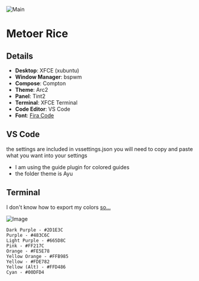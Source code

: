 ![Main](http://i.imgur.com/TpargFf.png)

# Metoer Rice

## Details
- **Desktop**: XFCE (xubuntu)
- **Window Manager**: bspwm
- **Compose**: Compton
- **Theme**: Arc2
- **Panel**: Tint2
- **Terminal**: XFCE Terminal
- **Code Editor**: VS Code
- **Font**: [Fira Code](https://github.com/tonsky/FiraCode)

## VS Code
the settings are included in vssettings.json you will need to copy and paste what you want into your settings
- I am using the guide plugin for colored guides
- the folder theme is Ayu

## Terminal
I don't know how to export my colors [so...](http://i.imgur.com/LiKYwMKl.png)

![Image](http://i.imgur.com/LiKYwMKl.png)

```
Dark Purple - #2D1E3C
Purple - #483C6C
Light Purple - #665D8C
Pink - #FF217C
Orange - #FE5E78
Yellow Orange - #FFB985
Yellow - #FDE782
Yellow (Alt) - #FFD486
Cyan - #00DFD4
```
